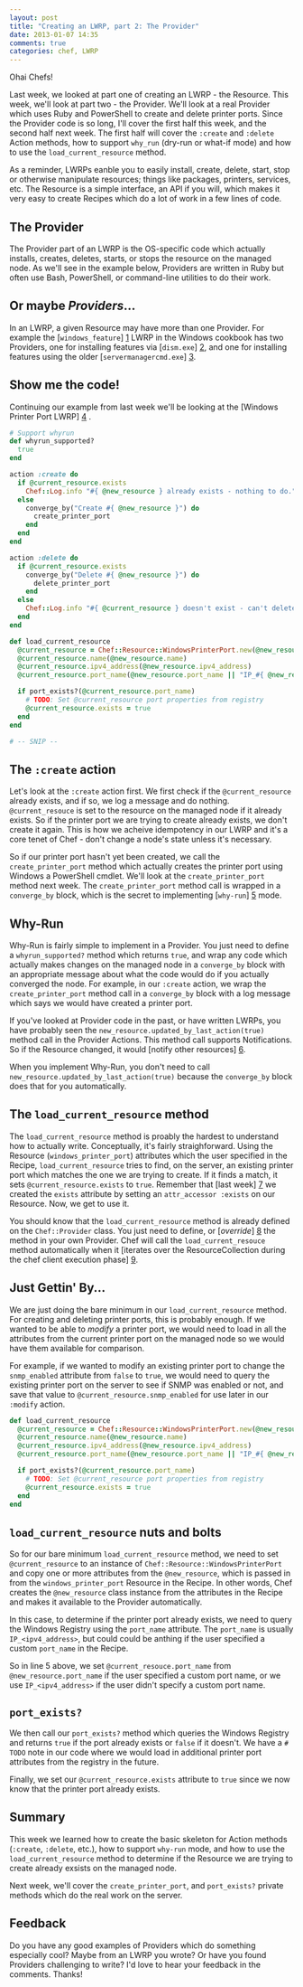 ```yaml
---
layout: post
title: "Creating an LWRP, part 2: The Provider"
date: 2013-01-07 14:35
comments: true
categories: chef, LWRP
---
```

Ohai Chefs!

Last week, we looked at part one of creating an LWRP - the Resource. This week, we'll look at part two - the Provider. We'll look at a real Provider which uses Ruby and PowerShell to create and delete printer ports. Since the Provider code is so long, I'll cover the first half this week, and the second half next week. The first half will cover the `:create` and `:delete` Action methods, how to support `why_run` (dry-run or what-if mode) and how to use the `load_current_resource` method.  

<!--more-->

As a reminder, LWRPs eanble you to easily install, create, delete, start, stop or otherwise manipulate resources; things like packages, printers, services, etc. The Resource is a simple interface, an API if you will, which makes it very easy to create Recipes which do a lot of work in a few lines of code.

## The Provider

The Provider part of an LWRP is the OS-specific code which actually installs, creates, deletes, starts, or stops the resource on the managed node. As we'll see in the example below, Providers are written in Ruby but often use Bash, PowerShell, or command-line utilities to do their work.

## Or maybe _Providers_...

In an LWRP, a given Resource may have more than one Provider. For example the [`windows_feature`] [1] LWRP in the Windows cookbook has two Providers, one for installing features via [`dism.exe`] [2], and one for installing features using the older [`servermanagercmd.exe`] [3].

[1]: https://github.com/opscode-cookbooks/windows#windows_feature
[2]: http://msdn.microsoft.com/en-us/library/dd371719(v=vs.85).aspx
[3]: http://technet.microsoft.com/en-us/library/ee344834(v=ws.10).aspx

## Show me the code!

Continuing our example from last week we'll be looking at the [Windows Printer Port LWRP] [4] .

[4]: https://github.com/opscode-cookbooks/windows#windows_printer_port

```ruby Windows Printer Port Provider
# Support whyrun
def whyrun_supported?
  true
end

action :create do
  if @current_resource.exists
    Chef::Log.info "#{ @new_resource } already exists - nothing to do."
  else
    converge_by("Create #{ @new_resource }") do
      create_printer_port
    end
  end
end

action :delete do
  if @current_resource.exists
    converge_by("Delete #{ @new_resource }") do
      delete_printer_port
    end
  else
    Chef::Log.info "#{ @current_resource } doesn't exist - can't delete."
  end
end

def load_current_resource
  @current_resource = Chef::Resource::WindowsPrinterPort.new(@new_resource.name)
  @current_resource.name(@new_resource.name)
  @current_resource.ipv4_address(@new_resource.ipv4_address)
  @current_resource.port_name(@new_resource.port_name || "IP_#{ @new_resource.ipv4_address }")

  if port_exists?(@current_resource.port_name)
    # TODO: Set @current_resource port properties from registry
    @current_resource.exists = true
  end
end

# -- SNIP --
```

## The `:create` action

Let's look at the `:create` action first. We first check if the `@current_resource` already exists, and if so, we log a message and do nothing. `@current_resouce` is set to the resource on the managed node if it already exists. So if the printer port we are trying to create already exists, we don't create it again. This is how we acheive idempotency in our LWRP and it's a core tenet of Chef - don't change a node's state unless it's necessary.

So if our printer port hasn't yet been created, we call the `create_printer_port` method which actually creates the printer port using Windows a PowerShell cmdlet. We'll look at the `create_printer_port` method next week. The `create_printer_port` method call is wrapped in a `converge_by` block, which is the secret to implementing [`why-run`] [5] mode.

[5]: http://lists.opscode.com/sympa/arc/chef/2012-07/msg00025.html

## Why-Run

Why-Run is fairly simple to implement in a Provider. You just need to define a `whyrun_supported?` method which returns `true`, and wrap any code which actually makes changes on the managed node in a `converge_by` block with an appropriate message about what the code would do if you actually converged the node. For example, in our `:create` action, we wrap the `create_printer_port` method call in a `converge_by` block with a log message which says we would have created a printer port.

If you've looked at Provider code in the past, or have written LWRPs, you have probably seen the `new_resource.updated_by_last_action(true)` method call in the Provider Actions. This method call supports Notifications. So if the Resource changed, it would [notify other resources] [6].

When you implement Why-Run, you don't need to call `new_resource.updated_by_last_action(true)` because the `converge_by` block does that for you automatically.

[6]: http://wiki.opscode.com/pages/viewpage.action?pageId=7274964#LightweightResourcesandProviders(LWRP)-Keyword:action

## The `load_current_resource` method

The `load_current_resource` method is proably the hardest to understand how to actually write. Conceptually, it's fairly straighforward. Using the Resource (`windows_printer_port`) attributes which the user specified in the Recipe, `load_current_resource` tries to find, on the server, an existing printer port which matches the one we are trying to create. If it finds a match, it sets `@current_resource.exists` to `true`. Remember that [last week] [7] we created the `exists` attribute by setting an `attr_accessor :exists` on our Resource. Now, we get to use it.

You should know that the `load_current_resource` method is already defined on the `Chef::Provider` class. You just need to define, or [_override_] [8] the method in your own Provider. Chef will call the `load_current_resouce` method automatically when it [iterates over the ResourceCollection during the chef client execution phase] [9].

[7]: http://dougireton.com/blog/2012/12/31/creating-an-lwrp/
[8]: http://www.rubydoc.info/github/opscode/chef/master/Chef/Provider#load_current_resource-instance_method
[9]: http://wiki.opscode.com/pages/viewpage.action?pageId=7274964#LightweightResourcesandProviders(LWRP)-Background

## Just Gettin' By...

We are just doing the bare minimum in our `load_current_resource` method. For creating and deleting printer ports, this is probably enough. If we wanted to be able to _modify_ a printer port, we would need to load in all the attributes from the current printer port on the managed node so we would have them available for comparison.

For example, if we wanted to modify an existing printer port to change the `snmp_enabled` attribute from `false` to `true`, we would need to query the existing printer port on the server to see if SNMP was enabled or not, and save that value to `@current_resource.snmp_enabled` for use later in our `:modify` action.

``` ruby load_current_resource
def load_current_resource
  @current_resource = Chef::Resource::WindowsPrinterPort.new(@new_resource.name)
  @current_resource.name(@new_resource.name)
  @current_resource.ipv4_address(@new_resource.ipv4_address)
  @current_resource.port_name(@new_resource.port_name || "IP_#{ @new_resource.ipv4_address }")

  if port_exists?(@current_resource.port_name)
    # TODO: Set @current_resource port properties from registry
    @current_resource.exists = true
  end
end
```

## `load_current_resource` nuts and bolts

So for our bare minimum `load_current_resource` method, we need to set `@current_resource` to an instance of `Chef::Resource::WindowsPrinterPort` and copy one or more attributes from the `@new_resource`, which is passed in from the `windows_printer_port` Resource in the Recipe. In other words, Chef  creates the `@new_resource` class instance from the attributes in the Recipe and makes it available to the Provider automatically.

In this case, to determine if the printer port already exists, we need to query the Windows Registry using the `port_name` attribute. The `port_name` is usually `IP_<ipv4_address>`, but could could be anthing if the user specified a custom `port_name` in the Recipe.

So in line 5 above, we set `@current_resouce.port_name` from `@new_resource.port_name` if the user specified a custom port name, or we use `IP_<ipv4_address>` if the user didn't specify a custom port name. 

## `port_exists?`

We then call our `port_exists?` method which queries the Windows Registry and returns `true` if the port already exists or `false` if it doesn't. We have a `# TODO` note in our code where we would load in additional printer port attributes from the registry in the future. 

Finally, we set our `@current_resource.exists` attribute to `true` since we now know that the printer port already exists.

## Summary

This week we learned how to create the basic skeleton for Action methods (`:create`, `:delete`, etc.), how to support `why-run` mode, and how to use the `load_current_resource` method to determine if the Resource we are trying to create already exsists on the managed node.

Next week, we'll cover the `create_printer_port`, and `port_exists?` private methods which do the real work on the server.

## Feedback
Do you have any good examples of Providers which do something especially cool? Maybe from an LWRP you wrote? Or have you found Providers challenging to write? I'd love to hear your feedback in the comments. Thanks!
